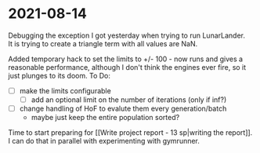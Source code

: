 # 2021-08-14
Debugging the exception I got yesterday when trying to run LunarLander.  
It is trying to create a triangle term with all values are NaN.

Added temporary hack to set the limits to +/- 100 - now runs and gives a reasonable performance, although I don't think the engines ever fire, so it just plunges to its doom. 
To Do:
- [ ] make the limits configurable
    - [ ] add an optional limit on the number of iterations (only if inf?)
- [ ] change handling of HoF to evalute them every generation/batch
    - maybe just keep the entire population sorted?


Time to start preparing for [[Write project report - 13 sp|writing the report]].  I can do that in parallel with experimenting with gymrunner.  


